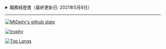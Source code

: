 <details>
<summary>
    職務経歴書（最終更新日: 2021年5月8日）
</summary>

- [スキル](#スキル)
  - [言語](#言語)
  - [フレームワーク等](#フレームワーク等)
  - [データベース](#データベース)
  - [クラウド](#クラウド)
    - [AWS](#aws)
    - [(GCP)](#gcp)
  - [その他](#その他)
- [主な業務経歴](#主な業務経歴)
  - [AI自動テストクラウドサービス開発【Django/TypeScript/AWS】（2021年2月〜現在）](#ai自動テストクラウドサービス開発djangotypescriptaws2021年2月現在)
  - [車両状況モニタリングシステム運用保守【PostgreSQL/AWS】（2020年7月〜2021年1月）](#車両状況モニタリングシステム運用保守postgresqlaws2020年7月2021年1月)
  - [SMS配信システム新規開発【Laravel/Vue.js/MySQL/AWS】（2020年10月〜12月）](#sms配信システム新規開発laravelvuejsmysqlaws2020年10月12月)
  - [車両状況モニタリングアプリ改修【Xamarin】（2020年9月）](#車両状況モニタリングアプリ改修xamarin2020年9月)
  - [装置稼働状況監視システム新規機能追加【Laravel/Vue.js/PostgreSQL】（2020年7月〜8月）](#装置稼働状況監視システム新規機能追加laravelvuejspostgresql2020年7月8月)
  - [タスク管理システム新規開発【Laravel/Vue.js/MySQL】（2020年4月〜6月）](#タスク管理システム新規開発laravelvuejsmysql2020年4月6月)
- [資格](#資格)
- [各種リンク](#各種リンク)

## スキル

業務での経験がないものは括弧内に記載。

### 言語

Python/TypeScript/JavaScript/PHP/CSS/HTML/C#(/Go/Dart/Kotlin/Ruby)

### フレームワーク等

Django/Node.js/Vue.js/Laravel/SCSS/Bootstrap/Xamarin(/Flutter/Android SDK/React)

### データベース

MySQL/PostgreSQL

### クラウド

#### AWS

VPC/IAM/EC2/RDS/S3/SNS/SES/ELB/ACM/Route 53/CloudWatch

#### (GCP)

(VPC/IAM/GCE/GCS/Cloud Functions/Cloud Pub/Sub/BigQuery)

### その他

Docker/Linux/Git/GitHub/GitLab/Nginx/Zabbix/Vim/Slack/Selenium/Appium/Mocha

## 主な業務経歴

### AI自動テストクラウドサービス開発【Django/TypeScript/AWS】（2021年2月〜現在）

- バックエンド、フロントエンド、テスト自動化について、ユーザー業務想定、設計、実装を担当。
- Slack/GitHub上のチャット/ドキュメント/ソースコード等、読み書きはすべて英語の環境。
- 主に新規機能追加、機能改善、CI等の開発を行った。

### 車両状況モニタリングシステム運用保守【PostgreSQL/AWS】（2020年7月〜2021年1月）

- 当初、4名チームで保守を担当。10月以降、3名チームのリードエンジニアとして2名のマネジメントも兼務。
- ZabbixやCloud Watchを使用した監視を実施。メモリ使用率に異常があった際には、メモリリークを特定し、対応作業を行った。また、ドキュメントを整備し、作業効率の向上に貢献した。

### SMS配信システム新規開発【Laravel/Vue.js/MySQL/AWS】（2020年10月〜12月）

- 1人で設計、実装、試験、リリースを担当。
- AWSは未経験であったが、迅速にキャッチアップし、EC2とRDSを使用した環境を構築。CSVファイルのインポート・エクスポート、バッチ処理でのSMSの配信機能を実装した。DB設計やマニュアルの作成、顧客への説明も担当した。

### 車両状況モニタリングアプリ改修【Xamarin】（2020年9月）

- Xamarinのモバイルアプリの改修案件。
- 1人で実装、試験、リリースを担当。
- Xamarinは未経験であったが、AndroidやFlutterでの開発経験を生かし、迅速にキャッチアップ。ログイン画面及びログイン維持機能の改修を行なった。

### 装置稼働状況監視システム新規機能追加【Laravel/Vue.js/PostgreSQL】（2020年7月〜8月）

- IoT案件の事業者用管理画面の新規機能追加。
- 5名チームで実装、試験を担当。
- 既存サービスの管理画面に、表示カラムの選択機能やCSVでのダウンロード機能等を追加。

### タスク管理システム新規開発【Laravel/Vue.js/MySQL】（2020年4月〜6月）

- Redmineライクな社内タスク管理システムの新規開発案件。
- 4名チームで実装、試験を担当。
- Laravel/Vue.jsは未経験であったが迅速にキャッチアップ。データベースはMySQLを使用、バックエンドはLaravelでAPIを開発、フロントエンドはVue.jsでSPA化した。スマホ対応のレスポンシブデザインで、クライアント側でソートやフィルタ、ページネーションなどを行えるようにした。

## 資格

- AWS認定ソリューションアーキテクト–アソシエイト

## 各種リンク

- [GitHub](https://github.com/MtDeity)
- [Twitter](https://twitter.com/MtDeity)
- [Qiita](https://qiita.com/MtDeity)
- [LinkedIn](https://www.linkedin.com/in/satoshikamiyama)
- [Wantedly](https://www.wantedly.com/id/satoshikamiyama)
- [LAPRAS](https://lapras.com/public/3XY5MWN)
- [LeetCode](https://leetcode.com/MtDeity)
- [AtCoder](https://atcoder.jp/users/mtdeity)
- [Stack Overflow](https://stackoverflow.com/users/14691794)
- [teratail](https://teratail.com/users/MtDeity)
- [Connpass](https://connpass.com/user/MtDeity)

<!-- ## お仕事のご依頼

- 業務形態: 準委任契約で出社またはリモート（最寄り駅は渋谷駅）
- 稼働: 2〜5日/週
- 時間単価: 4000円〜/時
- [TwitterのDM](https://twitter.com/messages/compose?recipient_id=1177206127823470593)等からご連絡ください。 -->

</details>

---

[![MtDeity's github stats](https://github-readme-stats.vercel.app/api?username=MtDeity&include_all_commits=true&count_private=true&show_icons=true)](https://github.com/anuraghazra/github-readme-stats)

[![trophy](https://github-profile-trophy.vercel.app/?username=MtDeity)](https://github.com/ryo-ma/github-profile-trophy)

[![Top Langs](https://github-readme-stats.vercel.app/api/top-langs/?username=MtDeity&layout=compact&langs_count=10)](https://github.com/anuraghazra/github-readme-stats)

<!--
[![ReadMe Card](https://github-readme-stats.vercel.app/api/pin/?username=MtDeity&repo=MtDeity)](https://github.com/anuraghazra/github-readme-stats)
[![ReadMe Card](https://github-readme-stats.vercel.app/api/pin/?username=MtDeity&repo=leetcode-python)](https://github.com/anuraghazra/github-readme-stats)
-->

<!--
**MtDeity/MtDeity** is a ✨ _special_ ✨ repository because its `README.md` (this file) appears on your GitHub profile.

Here are some ideas to get you started:

- 🔭 I’m currently working on ...
- 🌱 I’m currently learning ...
- 👯 I’m looking to collaborate on ...
- 🤔 I’m looking for help with ...
- 💬 Ask me about ...
- 📫 How to reach me: ...
- 😄 Pronouns: ...
- ⚡ Fun fact: ...
-->
